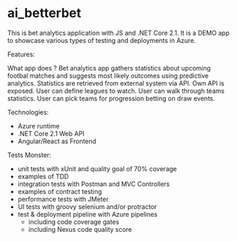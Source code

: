 # ai_betterbet
This is bet analytics application  with JS and .NET Core 2.1. It is a DEMO app to showcase various types of testing and deployments in Azure.

Features:

What app does ?
  Bet analytics app gathers statistics about upcoming footbal matches and suggests most likely outcomes using predictive analytics.
    Statistics are retrieved from external system via API.
    Own API is exposed.
  User can define leagues to watch.
  User can walk through teams statistics.
  User can pick teams for progression betting on draw events.
  
Technologies:

- Azure runtime
- .NET Core 2.1 Web API
- Angular/React as Frontend
  
Tests Monster:
 - unit tests with xUnit and quality goal of 70% coverage
 - examples of TDD
 - integration tests with Postman and MVC Controllers
 - examples of contract testing
 - performance tests with JMeter
 - UI tests with groovy selenium and/or protractor
 - test & deployment pipeline with Azure pipelines
      - including code coverage gates
      - including Nexus code quality score
